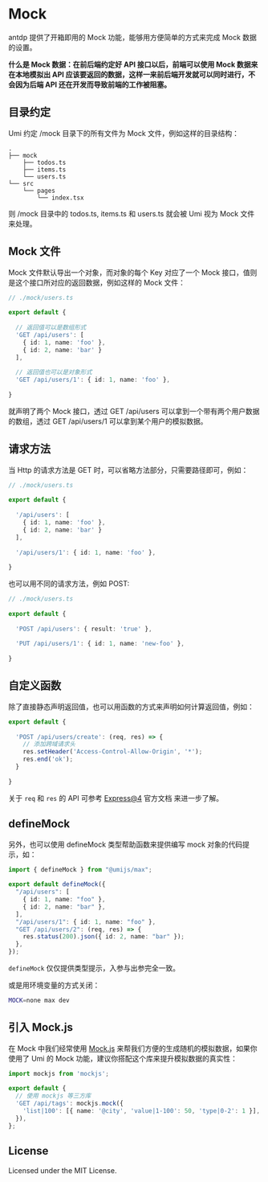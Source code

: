 # Mock
antdp 提供了开箱即用的 Mock 功能，能够用方便简单的方式来完成 Mock 数据的设置。

<strong>
什么是 Mock 数据：在前后端约定好 API 接口以后，前端可以使用 Mock 数据来在本地模拟出 API 应该要返回的数据，这样一来前后端开发就可以同时进行，不会因为后端 API
还在开发而导致前端的工作被阻塞。
</strong>

## 目录约定
Umi 约定 /mock 目录下的所有文件为 Mock 文件，例如这样的目录结构：

```text
.
├── mock
    ├── todos.ts
    ├── items.ts
    └── users.ts
└── src
    └── pages
        └── index.tsx
```

则 /mock 目录中的 todos.ts, items.ts 和 users.ts 就会被 Umi 视为 Mock 文件 来处理。

## Mock 文件
Mock 文件默认导出一个对象，而对象的每个 Key 对应了一个 Mock 接口，值则是这个接口所对应的返回数据，例如这样的 Mock 文件：
```ts
// ./mock/users.ts
 
export default {
 
  // 返回值可以是数组形式
  'GET /api/users': [
    { id: 1, name: 'foo' },
    { id: 2, name: 'bar' }
  ],
 
  // 返回值也可以是对象形式
  'GET /api/users/1': { id: 1, name: 'foo' },
 
}
```
就声明了两个 Mock 接口，透过 GET /api/users 可以拿到一个带有两个用户数据的数组，透过 GET /api/users/1 可以拿到某个用户的模拟数据。

## 请求方法
当 Http 的请求方法是 GET 时，可以省略方法部分，只需要路径即可，例如：

```ts
// ./mock/users.ts
 
export default {
 
  '/api/users': [
    { id: 1, name: 'foo' },
    { id: 2, name: 'bar' }
  ],
 
  '/api/users/1': { id: 1, name: 'foo' },
 
}
```

也可以用不同的请求方法，例如 POST:
```ts
// ./mock/users.ts
 
export default {
 
  'POST /api/users': { result: 'true' },
 
  'PUT /api/users/1': { id: 1, name: 'new-foo' },
 
}
```

## 自定义函数
除了直接静态声明返回值，也可以用函数的方式来声明如何计算返回值，例如：
```ts
export default {
 
  'POST /api/users/create': (req, res) => {
    // 添加跨域请求头
    res.setHeader('Access-Control-Allow-Origin', '*');
    res.end('ok');
  }
 
}
```

关于 `req` 和 `res` 的 API 可参考 [Express@4](https://moexpressjs.com/en/api.html) 官方文档 来进一步了解。

## defineMock
另外，也可以使用 defineMock 类型帮助函数来提供编写 mock 对象的代码提示，如：
```ts
import { defineMock } from "@umijs/max";
 
export default defineMock({
  "/api/users": [
    { id: 1, name: "foo" },
    { id: 2, name: "bar" },
  ],
  "/api/users/1": { id: 1, name: "foo" },
  "GET /api/users/2": (req, res) => {
    res.status(200).json({ id: 2, name: "bar" });
  },
});
```

`defineMock` 仅仅提供类型提示，入参与出参完全一致。


或是用环境变量的方式关闭：

```bash
MOCK=none max dev
```

## 引入 Mock.js
在 Mock 中我们经常使用 [Mock.js](http://mockjs.com/) 来帮我们方便的生成随机的模拟数据，如果你使用了 Umi 的 Mock 功能，建议你搭配这个库来提升模拟数据的真实性：
```ts
import mockjs from 'mockjs';
 
export default {
  // 使用 mockjs 等三方库
  'GET /api/tags': mockjs.mock({
    'list|100': [{ name: '@city', 'value|1-100': 50, 'type|0-2': 1 }],
  }),
};
```

## License

Licensed under the MIT License.